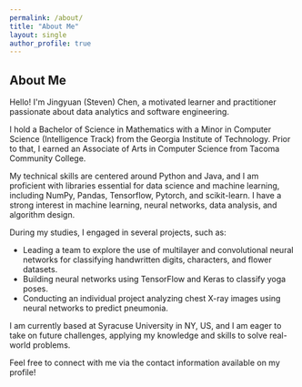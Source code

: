 ```yaml
---
permalink: /about/
title: "About Me"
layout: single
author_profile: true
---
```


## About Me

Hello! I'm Jingyuan (Steven) Chen, a motivated learner and practitioner passionate about data analytics and software engineering.

I hold a Bachelor of Science in Mathematics with a Minor in Computer Science (Intelligence Track) from the Georgia Institute of Technology. Prior to that, I earned an Associate of Arts in Computer Science from Tacoma Community College.

My technical skills are centered around Python and Java, and I am proficient with libraries essential for data science and machine learning, including NumPy, Pandas, Tensorflow, Pytorch, and scikit-learn. I have a strong interest in machine learning, neural networks, data analysis, and algorithm design.

During my studies, I engaged in several projects, such as:
* Leading a team to explore the use of multilayer and convolutional neural networks for classifying handwritten digits, characters, and flower datasets.
* Building neural networks using TensorFlow and Keras to classify yoga poses.
* Conducting an individual project analyzing chest X-ray images using neural networks to predict pneumonia.

I am currently based at Syracuse University in NY, US, and I am eager to take on future challenges, applying my knowledge and skills to solve real-world problems.

Feel free to connect with me via the contact information available on my profile!